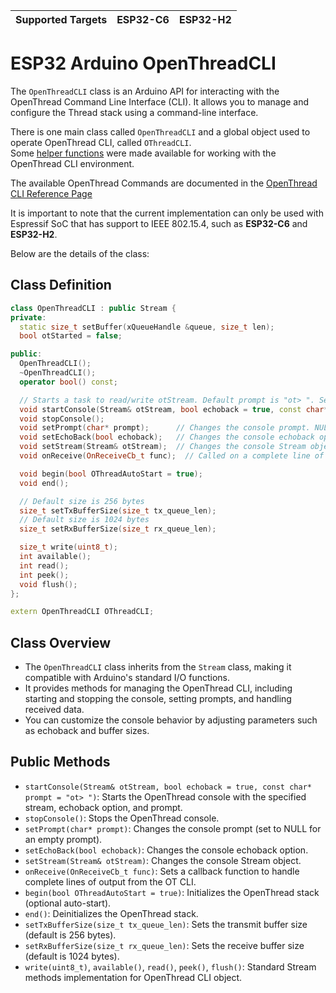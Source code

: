 | Supported Targets | ESP32-C6 | ESP32-H2 |
| ----------------- | -------- | -------- |

# ESP32 Arduino OpenThreadCLI

The `OpenThreadCLI` class is an Arduino API for interacting with the OpenThread Command Line Interface (CLI). It allows you to manage and configure the Thread stack using a command-line interface.

There is one main class called `OpenThreadCLI` and a global object used to operate OpenThread CLI, called `OThreadCLI`.\
Some [helper functions](helper_functions.md) were made available for working with the OpenThread CLI environment.

The available OpenThread Commands are documented in the [OpenThread CLI Reference Page](https://openthread.io/reference/cli/commands)

It is important to note that the current implementation can only be used with Espressif SoC that has support to IEEE 802.15.4, such as **ESP32-C6** and **ESP32-H2**.

Below are the details of the class:

## Class Definition

```cpp
class OpenThreadCLI : public Stream {
private:
  static size_t setBuffer(xQueueHandle &queue, size_t len);
  bool otStarted = false;

public:
  OpenThreadCLI();
  ~OpenThreadCLI();
  operator bool() const;

  // Starts a task to read/write otStream. Default prompt is "ot> ". Set it to NULL to make it invisible.
  void startConsole(Stream& otStream, bool echoback = true, const char* prompt = "ot> ");
  void stopConsole();
  void setPrompt(char* prompt);      // Changes the console prompt. NULL is an empty prompt.
  void setEchoBack(bool echoback);   // Changes the console echoback option
  void setStream(Stream& otStream);  // Changes the console Stream object
  void onReceive(OnReceiveCb_t func);  // Called on a complete line of output from OT CLI, as OT Response

  void begin(bool OThreadAutoStart = true);
  void end();

  // Default size is 256 bytes
  size_t setTxBufferSize(size_t tx_queue_len);
  // Default size is 1024 bytes
  size_t setRxBufferSize(size_t rx_queue_len);

  size_t write(uint8_t);
  int available();
  int read();
  int peek();
  void flush();
};

extern OpenThreadCLI OThreadCLI;
```

## Class Overview
- The `OpenThreadCLI` class inherits from the `Stream` class, making it compatible with Arduino's standard I/O functions.
- It provides methods for managing the OpenThread CLI, including starting and stopping the console, setting prompts, and handling received data.
- You can customize the console behavior by adjusting parameters such as echoback and buffer sizes.

## Public Methods
- `startConsole(Stream& otStream, bool echoback = true, const char* prompt = "ot> ")`: Starts the OpenThread console with the specified stream, echoback option, and prompt.
- `stopConsole()`: Stops the OpenThread console.
- `setPrompt(char* prompt)`: Changes the console prompt (set to NULL for an empty prompt).
- `setEchoBack(bool echoback)`: Changes the console echoback option.
- `setStream(Stream& otStream)`: Changes the console Stream object.
- `onReceive(OnReceiveCb_t func)`: Sets a callback function to handle complete lines of output from the OT CLI.
- `begin(bool OThreadAutoStart = true)`: Initializes the OpenThread stack (optional auto-start).
- `end()`: Deinitializes the OpenThread stack.
- `setTxBufferSize(size_t tx_queue_len)`: Sets the transmit buffer size (default is 256 bytes).
- `setRxBufferSize(size_t rx_queue_len)`: Sets the receive buffer size (default is 1024 bytes).
- `write(uint8_t)`, `available()`, `read()`, `peek()`, `flush()`: Standard Stream methods implementation for OpenThread CLI object.


